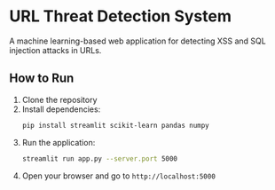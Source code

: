 # URL Threat Detection System

A machine learning-based web application for detecting XSS and SQL injection attacks in URLs.

## How to Run

1. Clone the repository
2. Install dependencies:
   ```bash
   pip install streamlit scikit-learn pandas numpy
   ```
3. Run the application:
   ```bash
   streamlit run app.py --server.port 5000
   ```
4. Open your browser and go to `http://localhost:5000`

